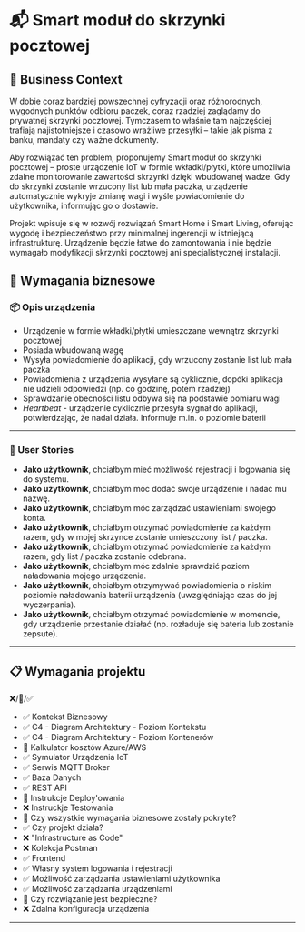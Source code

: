 # 📬 Smart moduł do skrzynki pocztowej

## 📌 Business Context
W dobie coraz bardziej powszechnej cyfryzacji oraz różnorodnych, wygodnych punktów odbioru paczek, coraz rzadziej zaglądamy do prywatnej skrzynki pocztowej. Tymczasem to właśnie tam najczęściej trafiają najistotniejsze i czasowo wrażliwe przesyłki – takie jak pisma z banku, mandaty czy ważne dokumenty.

Aby rozwiązać ten problem, proponujemy Smart moduł do skrzynki pocztowej – proste urządzenie IoT w formie wkładki/płytki, które umożliwia zdalne monitorowanie zawartości skrzynki dzięki wbudowanej wadze. Gdy do skrzynki zostanie wrzucony list lub mała paczka, urządzenie automatycznie wykryje zmianę wagi i wyśle powiadomienie do użytkownika, informując go o dostawie.

Projekt wpisuje się w rozwój rozwiązań Smart Home i Smart Living, oferując wygodę i bezpieczeństwo przy minimalnej ingerencji w istniejącą infrastrukturę. Urządzenie będzie łatwe do zamontowania i nie będzie wymagało modyfikacji skrzynki pocztowej ani specjalistycznej instalacji.

## 🧩 Wymagania biznesowe

### 📦 Opis urządzenia

- Urządzenie w formie wkładki/płytki umieszczane wewnątrz skrzynki pocztowej  
- Posiada wbudowaną wagę  
- Wysyła powiadomienie do aplikacji, gdy wrzucony zostanie list lub mała paczka  
- Powiadomienia z urządzenia wysyłane są cyklicznie, dopóki aplikacja nie udzieli odpowiedzi (np. co godzinę, potem rzadziej)  
- Sprawdzanie obecności listu odbywa się na podstawie pomiaru wagi  
- *Heartbeat* - urządzenie cyklicznie przesyła sygnał do aplikacji, potwierdzając, że nadal działa. Informuje m.in. o poziomie baterii  

---

### 👤 User Stories

-  **Jako użytkownik**, chciałbym mieć możliwość rejestracji i logowania się do systemu.
-  **Jako użytkownik**, chciałbym móc dodać swoje urządzenie i nadać mu nazwę.
-  **Jako użytkownik**, chciałbym móc zarządzać ustawieniami swojego konta.
-  **Jako użytkownik**, chciałbym otrzymać powiadomienie za każdym razem, gdy w mojej skrzynce zostanie umieszczony list / paczka.  
-  **Jako użytkownik**, chciałbym otrzymać powiadomienie za każdym razem, gdy list / paczka zostanie odebrana.  
-  **Jako użytkownik**, chciałbym móc zdalnie sprawdzić poziom naładowania mojego urządzenia.  
-  **Jako użytkownik**, chciałbym otrzymywać powiadomienia o niskim poziomie naładowania baterii urządzenia (uwzględniając czas do jej wyczerpania).  
-  **Jako użytkownik**, chciałbym otrzymać powiadomienie w momencie, gdy urządzenie przestanie działać (np. rozładuje się bateria lub zostanie zepsute).  

---

## 📋 Wymagania projektu

❌/🚧/✅

- ✅ Kontekst Biznesowy
- ✅ C4 - Diagram Architektury - Poziom Kontekstu
- ✅ C4 - Diagram Architektury - Poziom Kontenerów
- 🚧 Kalkulator kosztów Azure/AWS
- ✅ Symulator Urządzenia IoT
- ✅ Serwis MQTT Broker
- ✅ Baza Danych
- ✅ REST API
- 🚧 Instrukcje Deploy'owania
- ❌ Instruckje Testowania
- 🚧 Czy wszystkie wymagania biznesowe zostały pokryte?
- ✅ Czy projekt działa?
- ❌ "Infrastructure as Code"
- ❌ Kolekcja Postman
- ✅ Frontend
- ✅ Własny system logowania i rejestracji
- ✅ Możliwość zarządzania ustawieniami użytkownika
- ✅ Możliwość zarządzania urządzeniami
- 🚧 Czy rozwiązanie jest bezpieczne?
- ❌ Zdalna konfiguracja urządzenia

---




